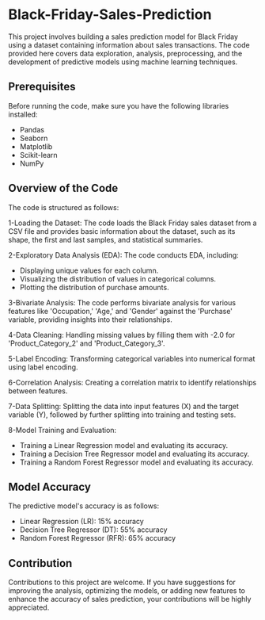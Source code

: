 # Black-Friday-Sales-Prediction
This project involves building a sales prediction model for Black Friday using a dataset containing information about sales transactions.
The code provided here covers data exploration, analysis, preprocessing, and the development of predictive models using machine learning techniques.

## Prerequisites
Before running the code, make sure you have the following libraries installed:
- Pandas
- Seaborn
- Matplotlib
- Scikit-learn
- NumPy

## Overview of the Code
The code is structured as follows:

1-Loading the Dataset: The code loads the Black Friday sales dataset from a CSV file and provides basic information about the dataset, such as its shape, the first and last samples, and statistical summaries.

2-Exploratory Data Analysis (EDA): The code conducts EDA, including:
- Displaying unique values for each column.
- Visualizing the distribution of values in categorical columns.
- Plotting the distribution of purchase amounts.

3-Bivariate Analysis: The code performs bivariate analysis for various features like 'Occupation,' 'Age,' and 'Gender' against the 'Purchase' variable, providing insights into their relationships.

4-Data Cleaning: Handling missing values by filling them with -2.0 for 'Product_Category_2' and 'Product_Category_3'.

5-Label Encoding: Transforming categorical variables into numerical format using label encoding.

6-Correlation Analysis: Creating a correlation matrix to identify relationships between features.

7-Data Splitting: Splitting the data into input features (X) and the target variable (Y), followed by further splitting into training and testing sets.

8-Model Training and Evaluation:
- Training a Linear Regression model and evaluating its accuracy.
- Training a Decision Tree Regressor model and evaluating its accuracy.
- Training a Random Forest Regressor model and evaluating its accuracy.


## Model Accuracy
The predictive model's accuracy is as follows:
- Linear Regression (LR): 15% accuracy
- Decision Tree Regressor (DT): 55% accuracy
- Random Forest Regressor (RFR): 65% accuracy


## Contribution
Contributions to this project are welcome. If you have suggestions for improving the analysis, optimizing the models, or adding new features to enhance the accuracy of sales prediction, your contributions will be highly appreciated.
